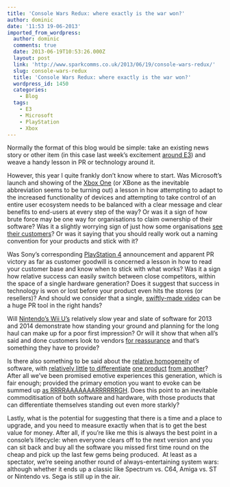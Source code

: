 ```yaml
---
title: 'Console Wars Redux: where exactly is the war won?'
author: dominic
date: '11:53 19-06-2013'
imported_from_wordpress:
  author: dominic
  comments: true
  date: 2013-06-19T10:53:26.000Z
  layout: post
  link: 'http://www.sparkcomms.co.uk/2013/06/19/console-wars-redux/'
  slug: console-wars-redux
  title: 'Console Wars Redux: where exactly is the war won?'
  wordpress_id: 1450
  categories:
    - Blog
  tags:
    - E3
    - Microsoft
    - PlayStation
    - Xbox
---
```


Normally the format of this blog would be simple: take an existing news story or other item (in this case last week’s excitement [around E3](http://www.e3expo.com/)) and weave a handy lesson in PR or technology around it.

However, this year I quite frankly don’t know where to start. Was Microsoft’s launch and showing of the [Xbox One](http://www.microsoftstore.com/store/msuk/en_GB/html/pbPage.PDP/productID.282127100?tid=sjb4p8Zgt_dc&cid=5366&pcrid=26238854925&pkw=xbox%20one&pmt=p&WT.srch=1&WT.mc_id=pointitsem_Microsoft+UK_google_Xbox+-+UK&WT.term=xbox%20one&WT.campaign=Xbox+-+UK&WT.content=jb4p8Zgt&WT.source=google&WT.medium=cpc) (or XBone as the inevitable abbreviation seems to be turning out) a lesson in how attempting to adapt to the increased functionality of devices and attempting to take control of an entire user ecosystem needs to be balanced with a clear message and clear benefits to end-users at every step of the way? Or was it a sign of how brute force may be one way for organisations to claim ownership of their software? Was it a slightly worrying sign of just how some organisations [see their customers](http://majornelson.com/2013/06/13/win-a-special-mountain-dew-doritos-xbox-one-promotional-package/)? Or was it saying that you should really work out a naming convention for your products and stick with it?

Was Sony’s corresponding [PlayStation 4](http://uk.playstation.com/ps4/) announcement and apparent PR victory as far as customer goodwill is concerned a lesson in how to read your customer base and know when to stick with what works? Was it a sign how relative success can easily switch between close competitors, within the space of a single hardware generation? Does it suggest that success in technology is won or lost before your product even hits the stores (or resellers)? And should we consider that a single, [swiftly-made video](http://www.youtube.com/watch?v=kWSIFh8ICaA) can be a huge PR tool in the right hands?

Will [Nintendo’s Wii U’s](http://www.nintendo.co.uk/Misc-/Nintendo-Direct/Latest-Nintendo-Direct/Nintendo-Direct-698557.html) relatively slow year and slate of software for 2013 and 2014 demonstrate how standing your ground and planning for the long haul can make up for a poor first impression? Or will it show that when all’s said and done customers look to vendors [for reassurance](http://www.eurogamer.net/articles/2013-06-12-nintendo-retreats-into-its-shell-at-e3) and that’s something they have to provide?

Is there also something to be said about the [relative homogeneity](http://www.edge-online.com/news/e3-2013-ea-debuts-new-battlefield-4-trailer-commander-mode-and-64-player-battles/) of software, with [relatively little](http://www.youtube.com/watch?v=Zxnx3W-HA18) [to differentiate](http://www.youtube.com/watch?v=gLPKIW81wNA&oref=http%3A%2F%2Fwww.youtube.com%2Fwatch%3Fv%3DgLPKIW81wNA&has_verified=1) [one product](http://www.youtube.com/watch?v=hJ5Yql0YBqw) [from another](http://www.youtube.com/watch?v=1qSTpClAybI)? After all we’ve been promised emotive experiences this generation, which is fair enough; provided the primary emotion you want to evoke can be summed up [as RRRRAAAAAAARRRRRRGH](http://www.youtube.com/watch?v=4MfYuP6L44k). Does this point to an inevitable commoditisation of both software and hardware, with those products that can differentiate themselves standing out even more starkly?

Lastly, what is the potential for suggesting that there is a time and a place to upgrade, and you need to measure exactly when that is to get the best value for money. After all, if you’re like me this is always the best point in a console’s lifecycle: when everyone clears off to the next version and you can sit back and buy all the software you missed first time round on the cheap and pick up the last few gems being produced.  At least as a spectator, we’re seeing another round of always-entertaining system wars: although whether it ends up a classic like Spectrum vs. C64, Amiga vs. ST or Nintendo vs. Sega is still up in the air.
